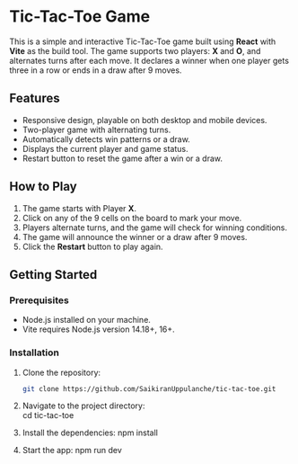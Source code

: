 # Tic-Tac-Toe Game

This is a simple and interactive Tic-Tac-Toe game built using **React** with **Vite** as the build tool. The game supports two players: **X** and **O**, and alternates turns after each move. It declares a winner when one player gets three in a row or ends in a draw after 9 moves.

## Features

- Responsive design, playable on both desktop and mobile devices.
- Two-player game with alternating turns.
- Automatically detects win patterns or a draw.
- Displays the current player and game status.
- Restart button to reset the game after a win or a draw.

## How to Play

1. The game starts with Player **X**.
2. Click on any of the 9 cells on the board to mark your move.
3. Players alternate turns, and the game will check for winning conditions.
4. The game will announce the winner or a draw after 9 moves.
5. Click the **Restart** button to play again.

## Getting Started

### Prerequisites

- Node.js installed on your machine.
- Vite requires Node.js version 14.18+, 16+.

### Installation

1. Clone the repository:

   ```bash
   git clone https://github.com/SaikiranUppulanche/tic-tac-toe.git

   ```

2. Navigate to the project directory:  
   cd tic-tac-toe
3. Install the dependencies:
   npm install
4. Start the app:
   npm run dev
